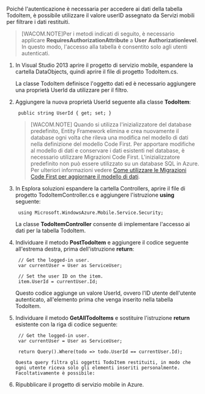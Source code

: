 
Poiché l'autenticazione è necessaria per accedere ai dati della tabella TodoItem, è possibile utilizzare il valore userID assegnato da Servizi mobili per filtrare i dati restituiti.

> [WACOM.NOTE]Per i metodi indicati di seguito, è necessario applicare **RequiresAuthorizationAttribute** a **User** **Authorizationlevel**. In questo modo, l'accesso alla tabella è consentito solo agli utenti autenticati.

1.  In Visual Studio 2013 aprire il progetto di servizio mobile, espandere la cartella DataObjects, quindi aprire il file di progetto TodoItem.cs.

    La classe TodoItem definisce l'oggetto dati ed è necessario aggiungere una proprietà UserId da utilizzare per il filtro.

2.  Aggiungere la nuova proprietà UserId seguente alla classe **TodoItem**:

         public string UserId { get; set; }

    > [WACOM.NOTE] Quando si utilizza l'inizializzatore del database predefinito, Entity Framework elimina e crea nuovamente il database ogni volta che rileva una modifica nel modello di dati nella definizione del modello Code First. Per apportare modifiche al modello di dati e conservare i dati esistenti nel database, è necessario utilizzare Migrazioni Code First. L'inizializzatore predefinito non può essere utilizzato su un database SQL in Azure. Per ulteriori informazioni vedere [Come utilizzare le Migrazioni Code First per aggiornare il modello di dati](/en-us/documentation/articles/mobile-services-dotnet-backend-use-code-first-migrations).

3.  In Esplora soluzioni espandere la cartella Controllers, aprire il file di progetto TodoItemController.cs e aggiungere l'istruzione **using** seguente:

         using Microsoft.WindowsAzure.Mobile.Service.Security;

    La classe **TodoItemController** consente di implementare l'accesso ai dati per la tabella TodoItem.

4.  Individuare il metodo **PostTodoItem** e aggiungere il codice seguente all'estrema destra, prima dell'istruzione **return**:

         // Get the logged-in user.
         var currentUser = User as ServiceUser;

         // Set the user ID on the item.
         item.UserId = currentUser.Id;

    Questo codice aggiunge un valore UserId, ovvero l'ID utente dell'utente autenticato, all'elemento prima che venga inserito nella tabella TodoItem.

5.  Individuare il metodo **GetAllTodoItems** e sostituire l'istruzione **return** esistente con la riga di codice seguente:

         // Get the logged-in user.
         var currentUser = User as ServiceUser;

         return Query().Where(todo => todo.UserId == currentUser.Id);

        Questa query filtra gli oggetti TodoItem restituiti, in modo che ogni utente riceva solo gli elementi inseriti personalmente. Facoltativamente è possibile: 

6.  Ripubblicare il progetto di servizio mobile in Azure.


